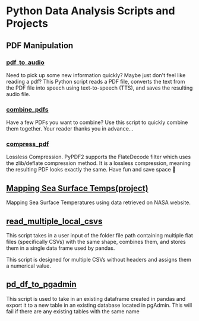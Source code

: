 # Python Data Analysis Scripts and Projects

## PDF Manipulation

### [pdf_to_audio](https://github.com/josephmsmith/Python-Data-Analysis/blob/main/PDF%20Manipulation/pdf_to_audio.py)
Need to pick up some new information quickly? Maybe just don't feel like reading a pdf? This Python script reads a PDF file, converts the text from the PDF file into speech using text-to-speech (TTS), and saves the resulting audio file.
### [combine_pdfs](https://github.com/josephmsmith/Python-Data-Analysis/blob/main/PDF%20Manipulation/combine_pdfs.py)
Have a few PDFs you want to combine? Use this script to quickly combine them together. Your reader thanks you in advance... 
### [compress_pdf](https://github.com/josephmsmith/Python-Data-Analysis/blob/main/PDF%20Manipulation/compress_pdf.py)
Lossless Compression. PyPDF2 supports the FlateDecode filter which uses the zlib/deflate compression method. It is a lossless compression, meaning the resulting PDF looks exactly the same. Have fun and save space 🫡

## [Mapping Sea Surface Temps(project)](https://github.com/josephmsmith/Python-Misc/blob/main/Plotting_SST_Data.ipynb)
Mapping Sea Surface Temperatures using data retrieved on NASA website. 

## [read_multiple_local_csvs](https://github.com/josephmsmith/Python-Misc/blob/main/read_multiple_local_csvs.py)
This script takes in a user input of the folder file path containing multiple flat files (specifically CSVs) with the same shape, combines them, and stores them in a single data frame used by pandas.

This script is designed for multiple CSVs without headers and assigns them a numerical value. 

## [pd_df_to_pgadmin](https://github.com/josephmsmith/Python-Misc/blob/main/pd_df_to_pgadmin.py)
This script is used to take in an existing dataframe created in pandas and export it to a new table in an existing database located in pgAdmin. 
This will fail if there are any existing tables with the same name


